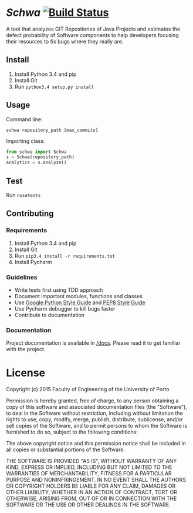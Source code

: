# _Schwa_ [![Build Status](https://magnum.travis-ci.com/andrefreitas/schwa.svg?token=eMdED9z4qEU8n9mx58dz&branch=andre)](https://magnum.travis-ci.com/andrefreitas/schwa)

A tool that analyzes GIT Repositories of Java Projects and estimates the defect probability of Software components to help developers focusing their resources to fix bugs where they really are.

## Install
1. Install Python 3.4 and pip
2. Install Git
3. Run `python3.4 setup.py install`

## Usage
Command line:

`schwa repository_path [max_commits]`

Importing class:
```python
from schwa import Schwa
s = Schwa(repository_path)
analytics = s.analyze()
```

## Test
Run `nosetests`

## Contributing

### Requirements
1. Install Python 3.4 and pip
2. Install Git
3. Run `pip3.4 install -r requirements.txt`
4. Install Pycharm

### Guidelines
* Write tests first using TDD approach
* Document important modules, functions and classes
* Use [Google Python Style Guide](http://google-styleguide.googlecode.com/svn/trunk/pyguide.html) and [PEP8 Style Guide](https://www.python.org/dev/peps/pep-0008/)
* Use Pycharm debugger to kill bugs faster
* Contribute to documentation

### Documentation
Project documentation is available in [/docs](docs/README.md). Please read it to get familiar with the project.

# License
Copyright (c) 2015 Faculty of Engineering of the University of Porto

Permission is hereby granted, free of charge, to any person obtaining a copy
of this software and associated documentation files (the "Software"), to deal
in the Software without restriction, including without limitation the rights
to use, copy, modify, merge, publish, distribute, sublicense, and/or sell
copies of the Software, and to permit persons to whom the Software is
furnished to do so, subject to the following conditions:

The above copyright notice and this permission notice shall be included in
all copies or substantial portions of the Software.

THE SOFTWARE IS PROVIDED "AS IS", WITHOUT WARRANTY OF ANY KIND, EXPRESS OR
IMPLIED, INCLUDING BUT NOT LIMITED TO THE WARRANTIES OF MERCHANTABILITY,
FITNESS FOR A PARTICULAR PURPOSE AND NONINFRINGEMENT. IN NO EVENT SHALL THE
AUTHORS OR COPYRIGHT HOLDERS BE LIABLE FOR ANY CLAIM, DAMAGES OR OTHER
LIABILITY, WHETHER IN AN ACTION OF CONTRACT, TORT OR OTHERWISE, ARISING FROM,
OUT OF OR IN CONNECTION WITH THE SOFTWARE OR THE USE OR OTHER DEALINGS IN
THE SOFTWARE.
